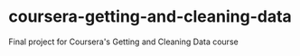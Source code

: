 coursera-getting-and-cleaning-data
==================================

Final project for Coursera's Getting and Cleaning Data course
